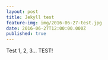 ```yaml
---
layout: post
title: Jekyll test
feature-img: img/2016-06-27-test.jpg
date: 2016-06-27T12:00:00.000Z
published: true
---
```

Test 1, 2, 3... TEST!
